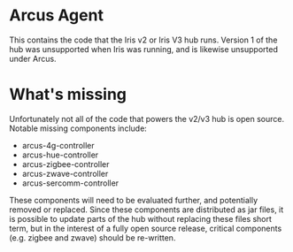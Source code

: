 # Arcus Agent

This contains the code that the Iris v2 or Iris V3 hub runs. Version 1 of the hub was unsupported when Iris was running, and is likewise unsupported under Arcus.

# What's missing

Unfortunately not all of the code that powers the v2/v3 hub is open source. Notable missing components include:

* arcus-4g-controller
* arcus-hue-controller
* arcus-zigbee-controller
* arcus-zwave-controller
* arcus-sercomm-controller

These components will need to be evaluated further, and potentially removed or replaced. Since these components are distributed as jar files, it is possible to update parts of the hub without replacing these files short term, but in the interest of a fully open source release, critical components (e.g. zigbee and zwave) should be re-written.
